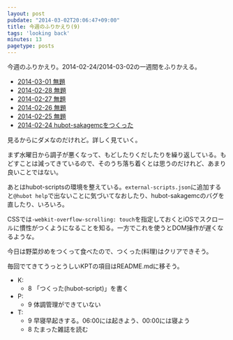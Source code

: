 ```yaml
---
layout: post
pubdate: "2014-03-02T20:06:47+09:00"
title: 今週のふりかえり(9)
tags: 'looking back'
minutes: 13
pagetype: posts
---
```

今週のふりかえり。2014-02-24/2014-03-02の一週間をふりかえる。

- [2014-03-01 無題](http://blog.bouzuya.net/2014/03/01/diary/)
- [2014-02-28 無題](http://blog.bouzuya.net/2014/02/28/diary/)
- [2014-02-27 無題](http://blog.bouzuya.net/2014/02/27/diary/)
- [2014-02-26 無題](http://blog.bouzuya.net/2014/02/26/diary/)
- [2014-02-25 無題](http://blog.bouzuya.net/2014/02/25/diary/)
- [2014-02-24 hubot-sakagemcをつくった](http://blog.bouzuya.net/2014/02/24/diary/)

見るからにダメなのだけれど。詳しく見ていく。

まず水曜日から調子が悪くなって、もどしたりくだしたりを繰り返している。もどすことは減ってきているので、そのうち落ち着くとは思うのだけれど、あまり良いことではない。

あとはhubot-scriptsの環境を整えている。`external-scripts.json`に追加すると`@hubot help`で出ないことに気づいてなおしたり、hubot-sakagemcのバグを直したり、いろいろ。

CSSでは`-webkit-overflow-scrolling: touch`を指定しておくとiOSでスクロールに慣性がつくようになることを知る。一方でこれを使うとDOM操作が遅くなるような。

今日は野菜炒めをつくって食べたので、つくった(料理)はクリアできそう。

毎回でてきてうっとうしいKPTの項目はREADME.mdに移そう。

- K:
  - 8 「つくった(hubot-script)」を書く
- P:
  - 9 体調管理ができていない
- T:
  - 9 早寝早起きする。06:00には起きよう、00:00には寝よう
  - 8 たまった雑誌を読む

